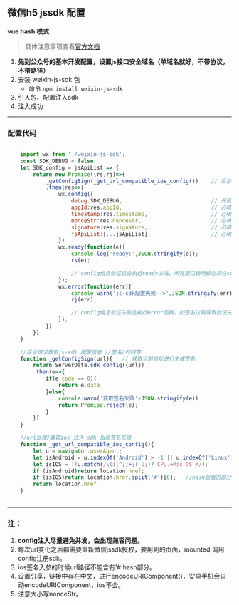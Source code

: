 ## 微信h5 jssdk 配置 

**vue hash 模式**  

> 具体注意事项查看[官方文档](https://mp.weixin.qq.com/wiki?t=resource/res_main&id=mp1421141115)


1. **先到公众号的基本开发配置，设置js接口安全域名（单域名就好，不带协议，不带路径）**   
2. 安装 weixin-js-sdk 包
    * 命令 `npm install weixin-js-sdk`
3. 引入包、配置注入sdk
4. 注入成功

---

### 配置代码

```js

    import wx from './weixin-js-sdk';
    const SDK_DEBUG = false;
    let SDK_config = jsApiList => {
        return new Promise((rs,rj)=>{
            _getConfigSign(_get_url_compatible_ios_config())    // 后台获取签名等其他配置信息/
            .then(res=>{
                wx.config({
                    debug:SDK_DEBUG,                            // 开启调试模式,调用的所有api的返回值会在客户端alert出来 bol
                    appId:res.appId,                            // 必填，公众号的唯一标识   str
                    timestamp:res.timestamp,                    // 必填，生成签名的时间戳 str
                    nonceStr:res.nonceStr,                      // 必填，生成签名的随机串 str
                    signature:res.signature,                    // 必填，签名   str
                    jsApiList:[...jsApiList],                   // 必填，需要使用的JS接口列表 arr
                })
                wx.ready(function(e){
                    console.log('ready:',JSON.stringify(e));
                    rs(e);

                    // config信息验证后会执行ready方法，所有接口调用都必须在config接口获得结果之后，config是一个客户端的异步操作，所以如果需要在页面加载时就调用相关接口，则须把相关接口放在ready函数中调用来确保正确执行。对于用户触发时才调用的接口，则可以直接调用，不需要放在ready函数中。
                });
                wx.error(function(err){
                    console.warn('js-sdk配置失败-->',JSON.stringify(err));
                    rj(err);

                    // config信息验证失败会执行error函数，如签名过期导致验证失败，具体错误信息可以打开config的debug模式查看，也可以在返回的res参数中查看，对于SPA可以在这里更新签名。
                }); 
            })
        })
    }

    //后台请求获取js-sdk 配置信息 //签名/时间等
    function _getConfigSign(url){   // 获取当前地址进行生成签名
        return ServerData.sdk_config({url})
        .then(e=>{
            if(e.code == 0){
                return e.data
            }else{
                console.warn('获取签名失败'+JSON.stringify(e))
                return Promise.reject(e);
            }
        })
    }

    //url处理/兼容ios 注入 sdk 出现签名失败
    function _get_url_compatible_ios_config(){
        let u = navigator.userAgent;
        let isAndroid = u.indexOf('Android') > -1 || u.indexOf('Linux') > -1; //android
        let isIOS = !!u.match(/\(i[^;]+;( U;)? CPU.+Mac OS X/);               //ios终端
        if (isAndroid)return location.href;
        if (isIOS)return location.href.split('#')[0];   //hash后面的部分如果带上ios中config会不对
        return location.href
    }
    
```

--- 
### 注：

1. **config注入尽量避免并发，会出现兼容问题。**
2. 每次url变化之后都需要重新微信jssdk授权，要用到的页面，mounted 调用config注册sdk。
3. ios签名入参的时候url路径不能含有'#'hash部分。
4. 设置分享，链接中存在中文，进行encodeURIComponent()，安卓手机会自动encodeURIComponent，ios不会。 
5. 注意大小写nonceStr。


